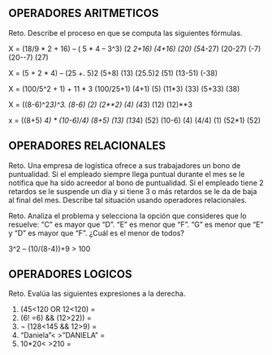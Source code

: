 ## OPERADORES ARITMETICOS
Reto. Describe el proceso en que se computa las siguientes fórmulas.

X = (18/9 * 2 + 16) – ( 5 * 4 – 3^3)
    (2 *2+16)
    (4+16)
    (20)
    (5*4-27)
    (20-27)
    (-7)
    (20--7)
    (27)
    

X = (5 + 2 * 4) – (25 +. 5)2
(5+8)
(13)
(25.5)2
(51)
(13-51)
(-38)

X = (100/5^2 + 1) + 11 * 3
(100/25+1)
(4+1)
(5)
(11*3)
(33)
(5+33)
(38)

X = ((8-6)^2*3)^3.
(8-6)
(2)
(2**2)
(4)
(4*3)
(12)
(12)**3


x = ((8+5) *4) * (10-6)/4) 
(8+5)
(13)
(13*4)
(52)
(10-6)
(4)
(4/4)
(1)
(52*1)
(52)


## OPERADORES RELACIONALES
Reto. Una empresa de logística ofrece a sus trabajadores un bono de
puntualidad. Si el empleado siempre llega puntual durante el mes se le
notifica que ha sido acreedor al bono de puntualidad. Si el empleado tiene
2 retardos se le suspende un día y si tiene 3 o más retardos se le da de
baja al final del mes. Describe tal situación usando operadores
relacionales.

Reto. Analiza el problema y selecciona la opción que consideres que lo
resuelve:
“C” es mayor que “D”. “E” es menor que “F”. “G” es menor que “E” y “D” es
mayor que “F”. ¿Cuál es el menor de todos?

3^2 – (10/(8-4))+9 > 100 

## OPERADORES LOGICOS
Reto. Evalúa las siguientes expresiones a la derecha.
1) (45<120 OR 12<120) =
2) (6! =6) && (12>22)) =
3) ¬ (128<145 && 12>9) =
4) “Daniela”< >”DANIELA” =
5) 10*20< >210 =

